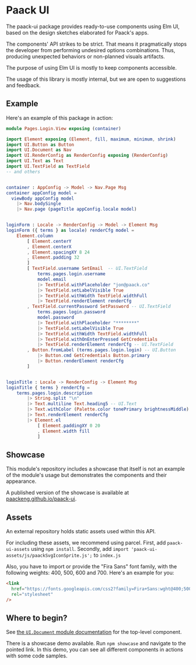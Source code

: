 # Paack UI

The paack-ui package provides ready-to-use components using Elm UI, based on the design sketches elaborated for Paack's apps.

The components' API strikes to be strict. That means it pragmatically stops the developer from performing undesired options combinations. Thus, producing unexpected behaviors or non-planned visuals artifacts.

The purpose of using Elm UI is mostly to keep components accessible.

The usage of this library is mostly internal, but we are open to suggestions and feedback.

## Example

Here's an example of this package in action:

```elm
module Pages.Login.View exposing (container)

import Element exposing (Element, fill, maximum, minimum, shrink)
import UI.Button as Button
import UI.Document as Nav
import UI.RenderConfig as RenderConfig exposing (RenderConfig)
import UI.Text as Text
import UI.TextField as TextField
-- and others


container : AppConfig -> Model -> Nav.Page Msg
container appConfig model =
  viewBody appConfig model
    |> Nav.bodySingle
    |> Nav.page (pageTitle appConfig.locale model)


loginForm : Locale -> RenderConfig -> Model -> Element Msg
loginForm ({ terms } as locale) renderCfg model =
    Element.column
        [ Element.centerY
        , Element.centerX
        , Element.spacingXY 8 24
        , Element.padding 32
        ]
        [ TextField.username SetEmail  -- UI.TextField
            terms.pages.login.username
            model.email
            |> TextField.withPlaceholder "jon@paack.co"
            |> TextField.setLabelVisible True
            |> TextField.withWidth TextField.widthFull
            |> TextField.renderElement renderCfg
        , TextField.currentPassword SetPassword -- UI.TextField
            terms.pages.login.password
            model.password
            |> TextField.withPlaceholder "********"
            |> TextField.setLabelVisible True
            |> TextField.withWidth TextField.widthFull
            |> TextField.withOnEnterPressed GetCredentials
            |> TextField.renderElement renderCfg -- UI.TextField
        , Button.fromLabel (terms.pages.login.login) -- UI.Button
            |> Button.cmd GetCredentials Button.primary
            |> Button.renderElement renderCfg
        ]


loginTitle : Locale -> RenderConfig -> Element Msg
loginTitle { terms } renderCfg =
    terms.pages.login.description
        |> String.split "\n"
        |> Text.multiline Text.heading5 -- UI.Text
        |> Text.withColor (Palette.color tonePrimary brightnessMiddle)
        |> Text.renderElement renderCfg
        |> Element.el
            [ Element.paddingXY 0 20
            , Element.width fill
            ]
```

## Showcase

This module's repository includes a showcase that itself is not an example of the module's usage but demonstrates the components and their appearance.

A published version of the showcase is available at [paackeng.github.io/paack-ui](https://paackeng.github.io/paack-ui).

## Assets

An external repository holds static assets used within this API.

For including these assets, we recommend using parcel.
First, add `paack-ui-assets` using `npm install`.
Secondly, add `import 'paack-ui-assets/js/paackSvgIconSprite.js';` to `index.js`

Also, you have to import or provide the "Fira Sans" font family, with the following weights: 400, 500, 600 and 700. Here's an example for you:

```html
<link
  href="https://fonts.googleapis.com/css2?family=Fira+Sans:wght@400;500;600;700&display=swap"
  rel="stylesheet"
/>
```

## Where to begin?

See [the `UI.Document` module documentation](http://package.elm-lang.org/packages/PaackEng/paack-ui/latest/UI-Document) for the top-level component.

There is a showcase demo available. Run `npm showcase` and navigate to the pointed link. In this demo, you can see all different components in actions with some code samples.
